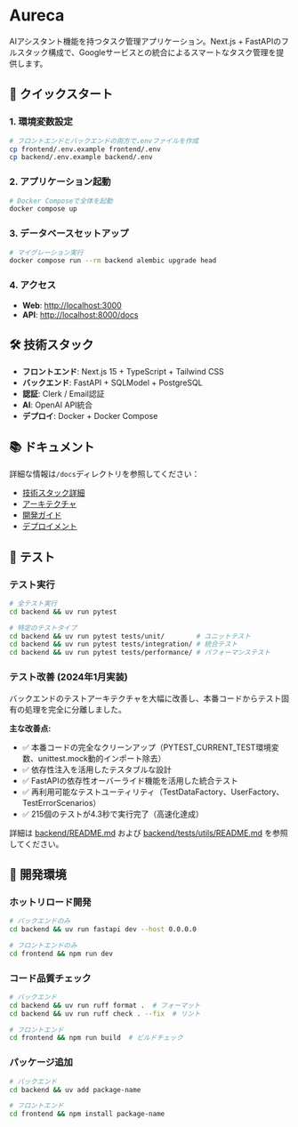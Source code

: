 # Aureca

AIアシスタント機能を持つタスク管理アプリケーション。Next.js + FastAPIのフルスタック構成で、Googleサービスとの統合によるスマートなタスク管理を提供します。

## 🚀 クイックスタート

### 1. 環境変数設定
```bash
# フロントエンドとバックエンドの両方で.envファイルを作成
cp frontend/.env.example frontend/.env
cp backend/.env.example backend/.env
```

### 2. アプリケーション起動
```bash
# Docker Composeで全体を起動
docker compose up
```

### 3. データベースセットアップ
```bash
# マイグレーション実行
docker compose run --rm backend alembic upgrade head
```

### 4. アクセス
- **Web**: [http://localhost:3000](http://localhost:3000)
- **API**: [http://localhost:8000/docs](http://localhost:8000/docs)

## 🛠 技術スタック

- **フロントエンド**: Next.js 15 + TypeScript + Tailwind CSS
- **バックエンド**: FastAPI + SQLModel + PostgreSQL
- **認証**: Clerk / Email認証
- **AI**: OpenAI API統合
- **デプロイ**: Docker + Docker Compose

## 📚 ドキュメント

詳細な情報は`/docs`ディレクトリを参照してください：

- [技術スタック詳細](./docs/tech-stack.md)
- [アーキテクチャ](./docs/architecture.md)
- [開発ガイド](./docs/development.md)
- [デプロイメント](./docs/deployment.md)

## 🧪 テスト

### テスト実行
```bash
# 全テスト実行
cd backend && uv run pytest

# 特定のテストタイプ
cd backend && uv run pytest tests/unit/        # ユニットテスト
cd backend && uv run pytest tests/integration/ # 統合テスト
cd backend && uv run pytest tests/performance/ # パフォーマンステスト
```

### テスト改善 (2024年1月実装)

バックエンドのテストアーキテクチャを大幅に改善し、本番コードからテスト固有の処理を完全に分離しました。

**主な改善点:**
- ✅ 本番コードの完全なクリーンアップ（PYTEST_CURRENT_TEST環境変数、unittest.mock動的インポート除去）
- ✅ 依存性注入を活用したテスタブルな設計
- ✅ FastAPIの依存性オーバーライド機能を活用した統合テスト
- ✅ 再利用可能なテストユーティリティ（TestDataFactory、UserFactory、TestErrorScenarios）
- ✅ 215個のテストが4.3秒で実行完了（高速化達成）

詳細は [backend/README.md](./backend/README.md) および [backend/tests/utils/README.md](./backend/tests/utils/README.md) を参照してください。

## 🔧 開発環境

### ホットリロード開発
```bash
# バックエンドのみ
cd backend && uv run fastapi dev --host 0.0.0.0

# フロントエンドのみ
cd frontend && npm run dev
```

### コード品質チェック
```bash
# バックエンド
cd backend && uv run ruff format .  # フォーマット
cd backend && uv run ruff check . --fix  # リント

# フロントエンド
cd frontend && npm run build  # ビルドチェック
```

### パッケージ追加
```bash
# バックエンド
cd backend && uv add package-name

# フロントエンド
cd frontend && npm install package-name
```
